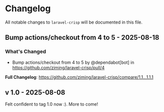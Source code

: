 # Changelog

All notable changes to `laravel-crisp` will be documented in this file.

## Bump actions/checkout from 4 to 5 - 2025-08-18

### What's Changed

* Bump actions/checkout from 4 to 5 by @dependabot[bot] in https://github.com/ziming/laravel-crisp/pull/4

**Full Changelog**: https://github.com/ziming/laravel-crisp/compare/1.1...1.1.1

## v 1.0 - 2025-08-08

Felt confident to tag 1.0 now :). More to come!
